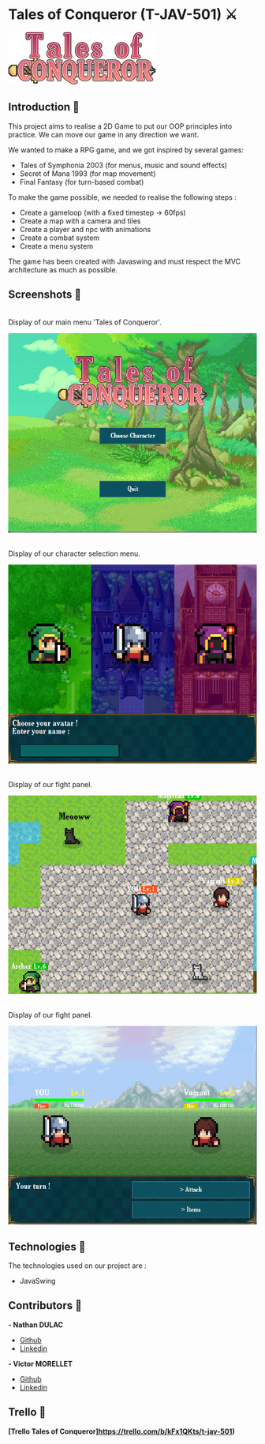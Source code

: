 # Tales of Conqueror (T-JAV-501) ⚔️

![Screenshot of our Home on Joboard](ressources/textures/menu/logo.png)
## Introduction 📖
This project aims to realise a 2D Game to put our OOP principles into practice.
We can move our game in any direction we want. <br>

We wanted to make a RPG game, and we got inspired by several games:
- Tales of Symphonia 2003 (for menus, music and sound effects)
- Secret of Mana 1993 (for map movement)
- Final Fantasy (for turn-based combat)

To make the game possible, we needed to realise the following steps :
- Create a gameloop (with a fixed timestep -> 60fps)
- Create a map with a camera and tiles
- Create a player and npc with animations
- Create a combat system
- Create a menu system

The game has been created with Javaswing and must respect the MVC architecture as much as possible.

## Screenshots 📸
<br>Display of our main menu 'Tales of Conqueror'.<br>

![Screenshot of our Home on Joboard](ressources/screenshots/main_menu.png)

<br>Display of our character selection menu.<br>

![Screenshot of our Home on Joboard](ressources/screenshots/character_selection_menu.png)


<br>Display of our fight panel.<br>

![Screenshot of our Home on Joboard](ressources/screenshots/worldpanel.png)

<br>Display of our fight panel.<br>

![Screenshot of our Home on Joboard](ressources/screenshots/fight_panel.png)


## Technologies 💯

The technologies used on our project are :
- JavaSwing

## Contributors 💪
**- Nathan DULAC** <br>
- [Github](https://github.com/Torahime3)
- [Linkedin](https://www.linkedin.com/in/nathan-dulac-2aa654257/)<br>

**- Victor MORELLET** <br>
- [Github](https://github.com/Yolann29)
- [Linkedin](https://www.linkedin.com/in/victor-morellet-bb6110266/)<br>

## Trello 💼
**[Trello Tales of Conqueror]https://trello.com/b/kFx1QKts/t-jav-501)**